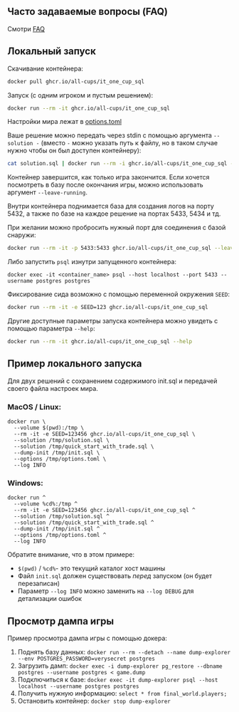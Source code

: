 ## Часто задаваемые вопросы (FAQ)

Смотри [FAQ](faq.md)

## Локальный запуск

Скачивание контейнера:

```sh
docker pull ghcr.io/all-cups/it_one_cup_sql
```

Запуск (с одним игроком и пустым решением):

```sh
docker run --rm -it ghcr.io/all-cups/it_one_cup_sql
```

Настройки мира лежат в [options.toml](options.toml)

Ваше решение можно передать через stdin с помощью аргумента `--solution -`
(вместо `-` можно указать путь к файлу, но в таком случае нужно чтобы он был доступен контейнеру):

```sh
cat solution.sql | docker run --rm -i ghcr.io/all-cups/it_one_cup_sql --solution -
```

Контейнер завершится, как только игра закончится.
Если хочется посмотреть в базу после окончания игры, можно использовать аргумент `--leave-running`.

Внутри контейнера поднимается база для создания логов на порту 5432,
а также по базе на каждое решение на портах 5433, 5434 и тд.

При желании можно пробросить нужный порт для соединения с базой снаружи:

```sh
docker run --rm -it -p 5433:5433 ghcr.io/all-cups/it_one_cup_sql --leave-running
```
Либо запустить `psql` изнутри запущенного контейнера:
```
docker exec -it <container_name> psql --host localhost --port 5433 --username postgres postgres
```

Фиксирование сида возможно с помощью переменной окружения `SEED`:

```sh
docker run --rm -it -e SEED=123 ghcr.io/all-cups/it_one_cup_sql
```

Другие доступные параметры запуска контейнера можно увидеть с помощью параметра `--help`:

```sh
docker run --rm -it ghcr.io/all-cups/it_one_cup_sql --help
```

## Пример локального запуска

Для двух решений с сохранением содержимого init.sql и передачей своего файла настроек мира.

### MacOS / Linux:
```shell
docker run \
  --volume $(pwd):/tmp \
  --rm -it -e SEED=123456 ghcr.io/all-cups/it_one_cup_sql \
  --solution /tmp/solution.sql \
  --solution /tmp/quick_start_with_trade.sql \
  --dump-init /tmp/init.sql \
  --options /tmp/options.toml \
  --log INFO   
```

### Windows:
```
docker run ^
  --volume %cd%:/tmp ^
  --rm -it -e SEED=123456 ghcr.io/all-cups/it_one_cup_sql ^
  --solution /tmp/solution.sql ^
  --solution /tmp/quick_start_with_trade.sql ^
  --dump-init /tmp/init.sql ^
  --options /tmp/options.toml ^
  --log INFO   
```
Обратите внимание, что в этом примере:
* `$(pwd)` / `%cd%`- это текущий каталог хост машины
* Файл `init.sql` должен существовать _перед_ запуском (он будет перезаписан)
* Параметр `--log INFO` можно заменить на `--log DEBUG` для детализации ошибок

## Просмотр дампа игры

Пример просмотра дампа игры с помощью докера:

1. Поднять базу данных: `docker run --rm --detach --name dump-explorer --env POSTGRES_PASSWORD=verysecret postgres`
2. Загрузить дамп: `docker exec -i dump-explorer pg_restore --dbname postgres --username postgres < game.dump`
4. Подключиться к базе: `docker exec -it dump-explorer psql --host localhost --username postgres postgres`
5. Получить нужную информацию: `select * from final_world.players;`
6. Остановить контейнер: `docker stop dump-explorer`

